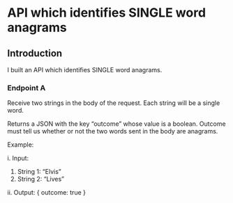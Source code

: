 # API which identifies SINGLE word anagrams

## Introduction
I built an API which identifies SINGLE word anagrams.

### Endpoint A
Receive two strings in the body of the request. Each string will be a single word.


Returns a JSON with the key “outcome” whose value is a boolean. Outcome must tell us whether or not the two words sent in the body are anagrams.


Example:  

i. Input:
1. String 1: “Elvis”
2. String 2: “Lives”  

ii. Output:    { outcome: true }